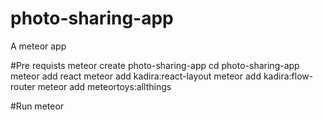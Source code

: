 # photo-sharing-app
A meteor app

#Pre requists
meteor create photo-sharing-app
cd photo-sharing-app
meteor add react
meteor add kadira:react-layout
meteor add kadira:flow-router
meteor add meteortoys:allthings﻿

#Run
meteor